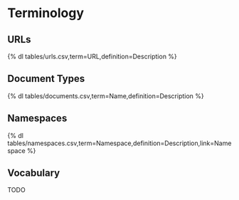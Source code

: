 # Terminology

## URLs

{% dl tables/urls.csv,term=URL,definition=Description %} 

## Document Types

{% dl tables/documents.csv,term=Name,definition=Description %} 

## Namespaces

{% dl tables/namespaces.csv,term=Namespace,definition=Description,link=Namespace %}

## Vocabulary

TODO
